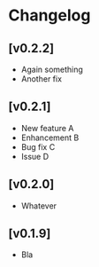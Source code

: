 # Changelog
## [v0.2.2]
- Again something
- Another fix

## [v0.2.1]
- New feature A
- Enhancement B
- Bug fix C
- Issue D

## [v0.2.0]
- Whatever

## [v0.1.9]
- Bla